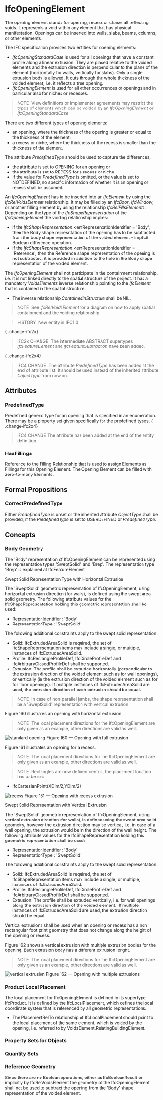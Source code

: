 # IfcOpeningElement

The opening element stands for opening, recess or chase, all reflecting voids. It represents a void within any element that has physical manifestation. Openings can be inserted into walls, slabs, beams, columns, or other elements.

The IFC specification provides two entities for opening elements:

* _IfcOpeningStandardCase_ is used for all openings that have a constant profile along a linear extrusion. They are placed relative to the voided elements and the extrusion direction is perpendicular to the plane of the element (horizontally for walls, vertically for slabs). Only a single extrusion body is allowed. It cuts through the whole thickness of the voided element, i.e. it reflects a true opening.
* _IfcOpeningElement_ is used for all other occurrences of openings and in particular also for niches or recesses.

> NOTE&nbsp; View definitions or implementer agreements may restrict the types of elements which can be voided by an _IfcOpeningElement_ or _IfcOpeningStandardCase_

There are two different types of opening elements:

* an opening, where the thickness of the opening is greater or equal to the thickness of the element;
* a recess or niche, where the thickness of the recess is smaller than the thickness of the element.

The attribute _PredefinedType_ should be used to capture the differences,

* the attribute is set to OPENING for an opening or
* the attribute is set to RECESS for a recess or niche.
* If the value for _PredefinedType_ is omitted, or the value is set to NOTDEFINED, no specific information of whether it is an opening or recess shall be assumed.

An _IfcOpeningElement_ has to be inserted into an _IfcElement_ by using the _IfcRelVoidsElement_ relationship. It may be filled by an _IfcDoor_, _IfcWindow_, or another filling element by using the relationship _IfcRelFillsElements_. Depending on the type of the _IfcShapeRepresentation_ of the _IfcOpeningElement_ the voiding relationship implies:

*  if the _IfcShapeRepresentation_.<emRepresentationIdentifier = 'Body', then the Body shape represntation of the opening has to be subtracted from the body shape representation of the voided element - implicit Boolean difference operation.
*  if the _IfcShapeRepresentation_.<emRepresentationIdentifier = 'Reference', then the Reference shape representation of the opening is not subtracted, it is provided in addition to the hole in the Body shape representation of the voided element.

The _IfcOpeningElement_ shall not participate in the containment relationship, i.e. it is not linked directly to the spatial structure of the project. It has a mandatory _VoidsElements_ inverse relationship pointing to the _IfcElement_ that is contained in the spatial structure.

* The inverse relationship _ContainedInStructure_ shall be NIL.

> NOTE&nbsp; See _IfcRelVoidsElement_ for a diagram on how to apply spatial containment and the voiding relationship.

> HISTORY&nbsp; New entity in IFC1.0

{ .change-ifc2x}
> IFC2x CHANGE&nbsp; The intermediate ABSTRACT supertypes _IfcFeatureElement_ and _IfcFeatureSubtraction_ have been added.

{ .change-ifc2x4}
> IFC4 CHANGE&nbsp; The attribute _PredefinedType_ has been added at the end of attribute list. It should be used instead of the inherited attribute _ObjectType_ from now on.

## Attributes

### PredefinedType
Predefined generic type for an opening that is specified in an enumeration. There may be a property set given specifically for the predefined types.
{ .change-ifc2x4}
> IFC4 CHANGE The attribute has been added at the end of the entity definition.

### HasFillings
Reference to the Filling Relationship that is used to assign Elements as Fillings for this Opening Element. The Opening Element can be filled with zero-to-many Elements.

## Formal Propositions

### CorrectPredefinedType
Either _PredefinedType_ is unset or the inherited attribute _ObjectType_ shall be provided, if the _PredefinedType_ is set to USERDEFINED or _PredefinedType_.

## Concepts

### Body Geometry

The 'Body' representation of IfcOpeningElement can be 
represented using the representation types 'SweptSolid', and
'Brep'. The representation type 'Brep' is explained at
IfcFeatureElement


Swept Solid Representation Type with Horizontal
Extrusion


The 'SweptSolid' geometric representation of
IfcOpeningElement, using horizontal extrusion direction
(for walls), is defined using the swept area solid geometry. The
following attribute values for the IfcShapeRepresentation
holding this geometric representation shall be used:


* RepresentationIdentifier : 'Body'
* RepresentationType : 'SweptSolid'


The following additional constraints apply to the swept solid
representation:


* Solid: IfcExtrudedAreaSolid is required, the
set of IfcShapeRepresentation.Items may include a single,
or multiple, instances of IfcExtrudedAreaSolid.
* Profile: IfcRectangleProfileDef,
IfcCircleProfileDef and
IfcArbitraryClosedProfileDef shall be supported.
* Extrusion: The profile shall be extruded horizontally
(perpendicular to the extrusion direction of the voided
element such as for wall openings), or vertically (in the
extrusion direction of the voided element such as for for floor
openings). If multiple instances of IfcExtrudedAreaSolid
are used, the extrusion direction of each extrusion should be
equal.



> 
> NOTE  In case of non-parallel jambs, the shape
> representation shall be a 'SweptSolid' representation with
> vertical extrusion.
> 


Figure 160 illustrates an opening with horizontal extrusion.



> NOTE  The local placement directions for the IfcOpeningElement are only given as an example, other directions are valid as well.


![standard opening](../../../../figures/ifcopeningelement_horizontal-layout1.png)
Figure 160 — Opening with full extrusion


Figure 161 illustrates an opening for a recess.



> NOTE  The local placement directions for the IfcOpeningElement are only given as an example, other directions are valid as well.



> NOTE  Rectangles are now defined centric, the placement 
> location has to be set:


* IfcCartesianPoint(XDim/2,YDim/2)


![recess](../../../../figures/ifcopeningelement_recess-layout1.png)
Figure 161 — Opening with recess extrusion


Swept Solid Representation with Vertical Extrusion


The 'SweptSolid' geometric representation of
IfcOpeningElement, using vertical extrusion direction (for
walls), is defined using the swept area solid geometry, however
the extrusion direction may be vertical, i.e. in case of a wall
opening, the extrusion would be in the direction of the wall
height. The following attribute values for the
IfcShapeRepresentation holding this geometric
representation shall be used:


* RepresentationIdentifier : 'Body'
* RepresentationType : 'SweptSolid'


The following additional constraints apply to the swept solid
 representation:


* Solid: IfcExtrudedAreaSolid is required, the
set of IfcShapeRepresentation.Items may include a single,
or multiple, instances of IfcExtrudedAreaSolid.
* Profile: IfcRectangleProfileDef,
IfcCircleProfileDef and
IfcArbitraryClosedProfileDef shall be supported.
* Extrusion: The profile shall be extruded vertically,
i.e. for wall openings along the extrusion direction of the
voided element.  If multiple instances of
IfcExtrudedAreaSolid are used, the extrusion direction 
should be equal.


Vertical extrusions shall be used when an opening or recess
has a non rectangular foot print geometry that does not change
along the height of the opening or recess.


Figure 162 shows a vertical extrusion with multiple extrusion bodies for the opening. Each extrusion body has a different extrusion lenght.



> NOTE  The local placement directions for the IfcOpeningElement are only given as an example, other directions are valid as well.


![vertical extrusion](../../../../figures/ifcopeningelement_vertical-layout1.png)
Figure 162 — Opening with multiple extrusions



### Product Local Placement

The local placement for IfcOpeningElement is defined in
its supertype IfcProduct. It is defined by the
IfcLocalPlacement, which defines the local coordinate
system that is referenced by all geometric representations.


* The PlacementRelTo relationship of
IfcLocalPlacement should point to the local placement of 
the same element, which is voided by the opening, i.e. referred 
to by VoidsElement.RelatingBuildingElement.



### Property Sets for Objects


### Quantity Sets


### Reference Geometry

Since there are no Boolean operations, either as IfcBooleanResult or implicitly by IfcRelVoidsElement the geometry of the IfcOpeningElement shall not be used to subtract the opening from the 'Body' shape representation of the voided element.



